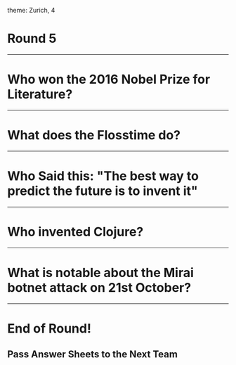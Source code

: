 theme: Zurich, 4

# Round 5

---

# Who won the 2016 Nobel Prize for Literature?

---

# What does the Flosstime do?

---

# Who Said this: "The best way to predict the future is to invent it"

---

# Who invented Clojure?

---

# What is notable about the Mirai botnet attack on 21st October?



---

# End of Round!

## Pass Answer Sheets to the Next Team

